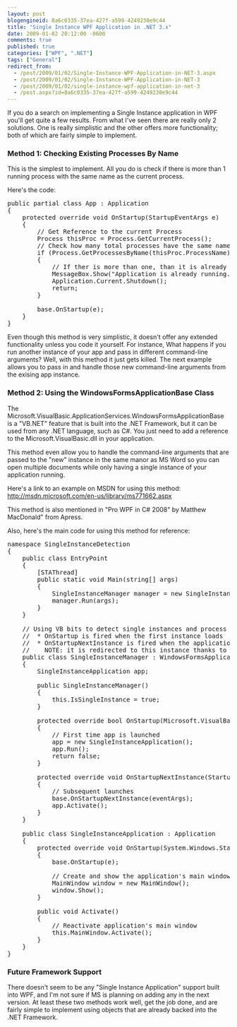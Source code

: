 ```yaml
---
layout: post
blogengineid: 8a6c0335-37ea-427f-a599-4249230e9c44
title: "Single Instance WPF Application in .NET 3.x"
date: 2009-01-02 20:12:00 -0600
comments: true
published: true
categories: ["WPF", ".NET"]
tags: ["General"]
redirect_from: 
  - /post/2009/01/02/Single-Instance-WPF-Application-in-NET-3.aspx
  - /post/2009/01/02/Single-Instance-WPF-Application-in-NET-3
  - /post/2009/01/02/single-instance-wpf-application-in-net-3
  - /post.aspx?id=8a6c0335-37ea-427f-a599-4249230e9c44
---
```

<!-- more -->

If you do a search on implementing a Single Instance application in WPF you'll get quite a few results. From what I've seen there are really only 2 solutions. One is really simplistic and the other offers more functionality; both of which are fairly simple to implement.
<h3>Method 1: Checking Existing Processes By Name</h3>

This is the simplest to implement. All you do is check if there is more than 1 running process with the same name as the current process.

Here's the code:
<pre class="brush: c-sharp; first-line: 1; tab-size: 4; toolbar: false; ">public partial class App : Application
{
    protected override void OnStartup(StartupEventArgs e)
    {
        // Get Reference to the current Process
        Process thisProc = Process.GetCurrentProcess();
        // Check how many total processes have the same name as the current one
        if (Process.GetProcessesByName(thisProc.ProcessName).Length > 1)
        {
            // If ther is more than one, than it is already running.
            MessageBox.Show("Application is already running.");
            Application.Current.Shutdown();
            return;
        }

        base.OnStartup(e);
    }
}</pre>

Even though this method is very simplistic, it doesn't offer any extended functionality unless you code it yourself. For instance, What happens if you run another instance of your app and pass in different command-line arguments? Well, with this method it just gets killed. The next example allows you to pass in and handle those new command-line arguments from the exising app instance.
<h3>Method 2: Using the WindowsFormsApplicationBase Class</h3>

The Microsoft.VisualBasic.ApplicationServices.WindowsFormsApplicationBase is a "VB.NET" feature that is built into the .NET Framework, but it can be used from any .NET language, such as C#. You just need to add a reference to the Microsoft.VisualBasic.dll in your application.

This method even allow you to handle the command-line arguments that are passed to the "new" instance in the same manor as MS Word so you can open multiple documents while only having a single instance of your application running.

Here's a link to an example on MSDN for using this method: <a href="http://msdn.microsoft.com/en-us/library/ms771662.aspx">http://msdn.microsoft.com/en-us/library/ms771662.aspx</a>

This method is also mentioned in "Pro WPF in C# 2008" by Matthew MacDonald" from Apress. 

Also, here's the main code for using this method for reference:
<pre class="brush: c-sharp; first-line: 1; tab-size: 4; toolbar: false; ">namespace SingleInstanceDetection
{
    public class EntryPoint
    {
        [STAThread]
        public static void Main(string[] args)
        {
            SingleInstanceManager manager = new SingleInstanceManager();
            manager.Run(args);
        }
    }

    // Using VB bits to detect single instances and process accordingly:
    //  * OnStartup is fired when the first instance loads
    //  * OnStartupNextInstance is fired when the application is re-run again
    //    NOTE: it is redirected to this instance thanks to IsSingleInstance
    public class SingleInstanceManager : WindowsFormsApplicationBase
    {
        SingleInstanceApplication app;

        public SingleInstanceManager()
        {
            this.IsSingleInstance = true;
        }

        protected override bool OnStartup(Microsoft.VisualBasic.ApplicationServices.StartupEventArgs e)
        {
            // First time app is launched
            app = new SingleInstanceApplication();
            app.Run();
            return false;
        }

        protected override void OnStartupNextInstance(StartupNextInstanceEventArgs eventArgs)
        {
            // Subsequent launches
            base.OnStartupNextInstance(eventArgs);
            app.Activate();
        }
    }

    public class SingleInstanceApplication : Application
    {
        protected override void OnStartup(System.Windows.StartupEventArgs e)
        {
            base.OnStartup(e);

            // Create and show the application's main window
            MainWindow window = new MainWindow();
            window.Show();
        }

        public void Activate()
        {
            // Reactivate application's main window
            this.MainWindow.Activate();
        }
    }
}</pre>
<h3>Future Framework Support</h3>

There doesn't seem to be any "Single Instance Application" support built into WPF, and I'm not sure if MS is planning on adding any in the next version. At least these two methods work well, get the job done, and are fairly simple to implement using objects that are already backed into the .NET Framework.
